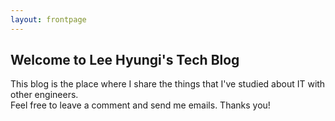 ```yaml
---
layout: frontpage
---
```


## Welcome to Lee Hyungi's Tech Blog

This blog is the place where I share the things that I've studied about IT with other engineers.  
Feel free to leave a comment and send me emails. Thanks you!
